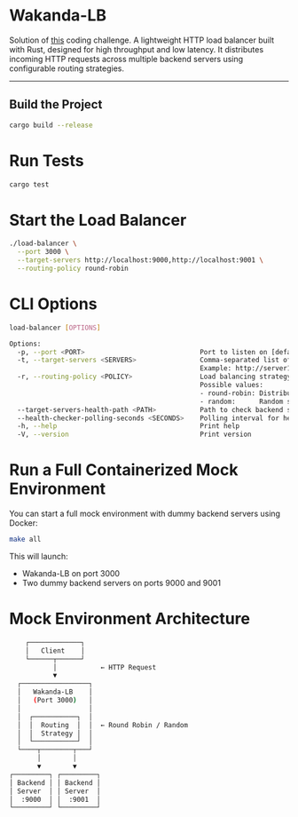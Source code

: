 # Wakanda-LB
Solution of [this](https://codingchallenges.fyi/challenges/challenge-load-balancer/) coding challenge.
A lightweight HTTP load balancer built with Rust, designed for high throughput and low latency. It distributes incoming HTTP requests across multiple backend servers using configurable routing strategies.

---

## Build the Project

```bash
cargo build --release
```

# Run Tests
```bash
cargo test
```

# Start the Load Balancer
```bash
./load-balancer \
  --port 3000 \
  --target-servers http://localhost:9000,http://localhost:9001 \
  --routing-policy round-robin
```

# CLI Options
```bash
load-balancer [OPTIONS]

Options:
  -p, --port <PORT>                             Port to listen on [default: 3000]
  -t, --target-servers <SERVERS>                Comma-separated list of backend servers
                                                Example: http://server1:8000,http://server2:8000
  -r, --routing-policy <POLICY>                 Load balancing strategy [default: round-robin]
                                                Possible values:
                                                - round-robin: Distribute requests evenly
                                                - random:      Random server selection
  --target-servers-health-path <PATH>           Path to check backend server health [default: /health]
  --health-checker-polling-seconds <SECONDS>    Polling interval for health checks in seconds [default: 10]
  -h, --help                                    Print help
  -V, --version                                 Print version

```

# Run a Full Containerized Mock Environment
You can start a full mock environment with dummy backend servers using Docker:
```bash
make all
```
This will launch:
- Wakanda-LB on port 3000
- Two dummy backend servers on ports 9000 and 9001

# Mock Environment Architecture
```bash
    ┌─────────────┐
    │   Client    │
    └──────┬──────┘
           │           ← HTTP Request
           ▼
  ┌─────────────────┐
  │   Wakanda-LB    │
  │   (Port 3000)   │
  │                 │
  │  ┌───────────┐  │
  │  │  Routing  │  │  ← Round Robin / Random
  │  │  Strategy │  │
  │  └───────────┘  │
  └────┬────────┬───┘
       │        │
       ▼        ▼
┌─────────┐ ┌─────────┐
│ Backend │ │ Backend │
│ Server  │ │ Server  │
│  :9000  │ │  :9001  │
└─────────┘ └─────────┘

```
